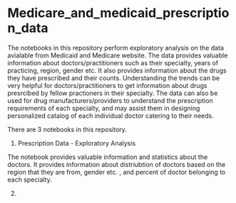 # Medicare_and_medicaid_prescription_data

The notebooks in this repository perform exploratory analysis on the data avialable from Medicaid and Medicare website. The data provides valuable information about doctors/practitioners such as their specialty, years of practicing, region, gender etc. It also provides information about the drugs they have prescribed and their counts. Understanding the trends can be very helpful for doctors/practitioners to get information about drugs presrcibed by fellow practioners in their specialty. The data can also be used for drug manufacturers/providers to understand the prescription requirements of each specialty, and may assist them in designing personalized catalog of each individual doctor catering to their needs.

There are 3 notebooks in this repository.

1. Prescription Data - Exploratory Analysis

The notebook provides valuable information and statistics about the doctors. It provides information about distriubtion of doctors based on the region that they are from, gender etc. , and percent of doctor belonging to each specialty.

2.
